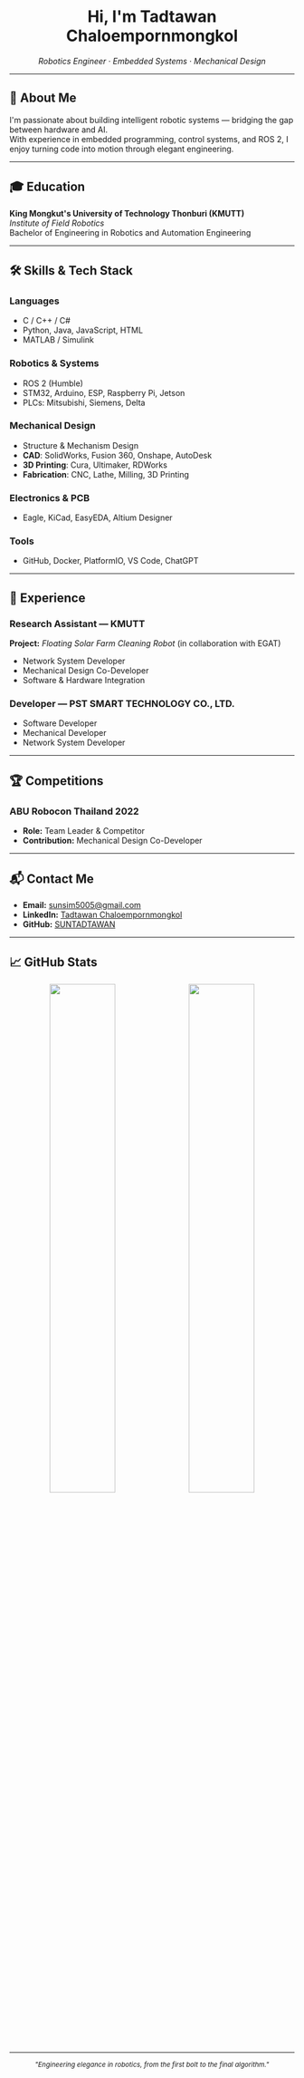 <h1 align="center">Hi, I'm Tadtawan Chaloempornmongkol</h1>
<p align="center"><em>Robotics Engineer · Embedded Systems · Mechanical Design</em></p>

---

## 🧭 About Me

I'm passionate about building intelligent robotic systems — bridging the gap between hardware and AI.  
With experience in embedded programming, control systems, and ROS 2, I enjoy turning code into motion through elegant engineering.

---

## 🎓 Education

**King Mongkut's University of Technology Thonburi (KMUTT)**  
*Institute of Field Robotics*  
Bachelor of Engineering in Robotics and Automation Engineering

---

## 🛠 Skills & Tech Stack

### Languages
- C / C++ / C#
- Python, Java, JavaScript, HTML
- MATLAB / Simulink

### Robotics & Systems
- ROS 2 (Humble)
- STM32, Arduino, ESP, Raspberry Pi, Jetson
- PLCs: Mitsubishi, Siemens, Delta

### Mechanical Design
- Structure & Mechanism Design
- **CAD**: SolidWorks, Fusion 360, Onshape, AutoDesk
- **3D Printing**: Cura, Ultimaker, RDWorks
- **Fabrication**: CNC, Lathe, Milling, 3D Printing

### Electronics & PCB
- Eagle, KiCad, EasyEDA, Altium Designer

### Tools
- GitHub, Docker, PlatformIO, VS Code, ChatGPT

---

## 💼 Experience

### Research Assistant — KMUTT  
**Project:** *Floating Solar Farm Cleaning Robot* (in collaboration with EGAT)  
- Network System Developer  
- Mechanical Design Co-Developer  
- Software & Hardware Integration

### Developer — PST SMART TECHNOLOGY CO., LTD.  
- Software Developer  
- Mechanical Developer  
- Network System Developer

---

## 🏆 Competitions

### ABU Robocon Thailand 2022  
- **Role:** Team Leader & Competitor  
- **Contribution:** Mechanical Design Co-Developer

---

## 📬 Contact Me

- **Email:** [sunsim5005@gmail.com](mailto:sunsim5005@gmail.com)  
- **LinkedIn:** [Tadtawan Chaloempornmongkol](https://www.linkedin.com/in/tadtawan-chaloempornmongkol)  
- **GitHub:** [SUNTADTAWAN](https://github.com/SUNTADTAWAN)

---

## 📈 GitHub Stats

<p align="center">
  <img src="https://github-readme-stats.vercel.app/api?username=SUNTADTAWAN&show_icons=true&theme=calm&hide_title=true" width="48%" />
  <img src="https://github-readme-stats.vercel.app/api/top-langs/?username=SUNTADTAWAN&layout=compact&theme=calm" width="48%" />
</p>

---

<p align="center"><sub><em>"Engineering elegance in robotics, from the first bolt to the final algorithm."</em></sub></p>
